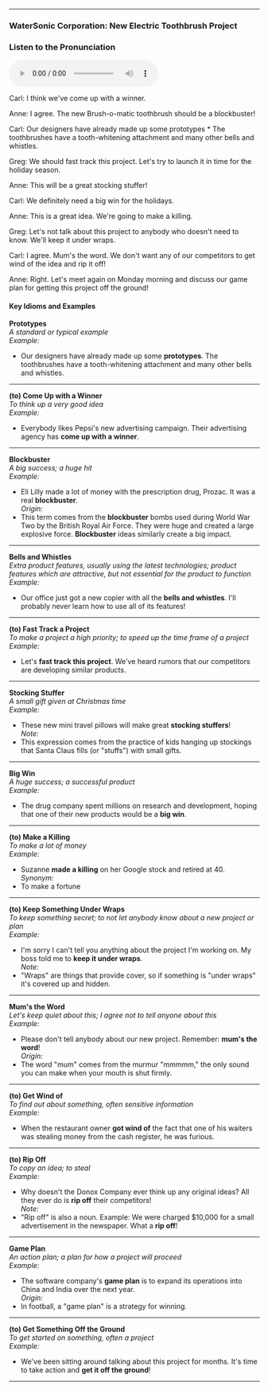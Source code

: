 
---


### WaterSonic Corporation: New Electric Toothbrush Project

### Listen to the Pronunciation


<audio controls>
  <source src="https://www.essentialenglish.review/apps-data/speak-business-english-like-an-american/data/LESSON-1-Talking-about-a-New-Project/reading/31689.mp3" type="audio/mpeg">
</audio>



Carl: I think we've come up with a winner.

Anne: I agree. The new Brush-o-matic toothbrush should be a blockbuster!

Carl: Our designers have already made up some prototypes * The toothbrushes have a tooth-whitening attachment and many other bells and whistles.

Greg: We should fast track this project. Let's try to launch it in time for the holiday season.

Anne: This will be a great stocking stuffer!

Carl: We definitely need a big win for the holidays.

Anne: This is a great idea. We're going to make a killing.

Greg: Let's not talk about this project to anybody who doesn't need to know. We'll keep it under wraps.

Carl: I agree. Mum's the word. We don't want any of our competitors to get wind of the idea and rip it off!

Anne: Right. Let's meet again on Monday morning and discuss our game plan for getting this project off the ground!

#### Key Idioms and Examples

**Prototypes**  
*A standard or typical example*  
*Example:*  
- Our designers have already made up some **prototypes**. The toothbrushes have a tooth-whitening attachment and many other bells and whistles.

---

**(to) Come Up with a Winner**  
*To think up a very good idea*  
*Example:*  
- Everybody likes Pepsi's new advertising campaign. Their advertising agency has **come up with a winner**.

---

**Blockbuster**  
*A big success; a huge hit*  
*Example:*  
- Eli Lilly made a lot of money with the prescription drug, Prozac. It was a real **blockbuster**.  
*Origin:*  
- This term comes from the **blockbuster** bombs used during World War Two by the British Royal Air Force. They were huge and created a large explosive force. **Blockbuster** ideas similarly create a big impact.

---

**Bells and Whistles**  
*Extra product features, usually using the latest technologies; product features which are attractive, but not essential for the product to function*  
*Example:*  
- Our office just got a new copier with all the **bells and whistles**. I'll probably never learn how to use all of its features!

---

**(to) Fast Track a Project**  
*To make a project a high priority; to speed up the time frame of a project*  
*Example:*  
- Let's **fast track this project**. We've heard rumors that our competitors are developing similar products.

---

**Stocking Stuffer**  
*A small gift given at Christmas time*  
*Example:*  
- These new mini travel pillows will make great **stocking stuffers**!  
*Note:*  
- This expression comes from the practice of kids hanging up stockings that Santa Claus fills (or "stuffs") with small gifts.

---

**Big Win**  
*A huge success; a successful product*  
*Example:*  
- The drug company spent millions on research and development, hoping that one of their new products would be a **big win**.

---

**(to) Make a Killing**  
*To make a lot of money*  
*Example:*  
- Suzanne **made a killing** on her Google stock and retired at 40.  
*Synonym:*  
- To make a fortune

---

**(to) Keep Something Under Wraps**  
*To keep something secret; to not let anybody know about a new project or plan*  
*Example:*  
- I'm sorry I can't tell you anything about the project I'm working on. My boss told me to **keep it under wraps**.  
*Note:*  
- "Wraps" are things that provide cover, so if something is "under wraps" it's covered up and hidden.

---

**Mum's the Word**  
*Let's keep quiet about this; I agree not to tell anyone about this*  
*Example:*  
- Please don't tell anybody about our new project. Remember: **mum's the word**!  
*Origin:*  
- The word "mum" comes from the murmur "mmmmm," the only sound you can make when your mouth is shut firmly.

---

**(to) Get Wind of**  
*To find out about something, often sensitive information*  
*Example:*  
- When the restaurant owner **got wind of** the fact that one of his waiters was stealing money from the cash register, he was furious.

---

**(to) Rip Off**  
*To copy an idea; to steal*  
*Example:*  
- Why doesn't the Donox Company ever think up any original ideas? All they ever do is **rip off** their competitors!  
*Note:*  
- "Rip off" is also a noun. Example: We were charged $10,000 for a small advertisement in the newspaper. What a **rip off**!

---

**Game Plan**  
*An action plan; a plan for how a project will proceed*  
*Example:*  
- The software company's **game plan** is to expand its operations into China and India over the next year.  
*Origin:*  
- In football, a "game plan" is a strategy for winning.

---

**(to) Get Something Off the Ground**  
*To get started on something, often a project*  
*Example:*  
- We've been sitting around talking about this project for months. It's time to take action and **get it off the ground**!

---
